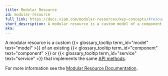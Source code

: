 ```yaml
---
title: Modular Resource
id: modular-resource
full_link: https://docs.viam.com/modular-resources/key-concepts/#resources
short_description: A modular resource is a custom model of a component or service that implements the same API methods.
aka:
---
```


A modular resource is a custom {{< glossary_tooltip term_id="model" text="model" >}} of an existing {{< glossary_tooltip term_id="component" text="component" >}} or {{< glossary_tooltip term_id="service" text="service" >}} that implements the same [API methods](https://docs.viam.com/program/apis/).

For more information see the [Modular Resource Documentation](/extend/modular-resources/).

